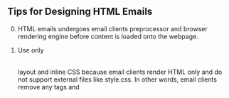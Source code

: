 ## Tips for Designing HTML Emails
0. HTML emails undergoes email clients preprocessor and browser rendering engine before content is loaded onto the webpage.

1. Use only <table></table> layout and inline CSS because email clients render HTML only and do not support external files like style.css. In other words, email clients remove any <link> tags and <style> tags.

2. Make sure to include any reset styles inline on every element we want to reset to counter any browser behavior. Inline styling has a higher specificity than certain email clients stylesheets.

3. Keep the layout simple. A complicated layout will more than likely cause errors with email clients.

4. For example, in a <p> tag, we want to include the container, font, and reset styles.

5. Images have to be hosted remotely.

Try to use "em" rather than "px" if you can. However, margin and padding are typically "px"

- Ems are becoming increasingly popular in web documents due to scalability and their mobile-device-friendly nature.

- Why do you have to use the TABLEs ? Why not just DIVs ?﻿
- emails can only use HTML4 and do not support HTML5 which introduced divs. Therefore the best way is to use tables﻿

**Generally, 1em = 12pt = 16px = 100%**

## Helpful Resources

https://kyleschaeffer.com/development/css-font-size-em-vs-px-vs-pt-vs/

Reset CSS
https://meyerweb.com/eric/tools/css/reset/

HTML Special Entities
http://htmlhelp.com/reference/html40/entities/special.html

Responsive HTML Email Template Tutorial
https://www.youtube.com/watch?v=7FcVjXkNH4g

How to create a Responsive HTML Email / Mailer ?
https://www.youtube.com/watch?v=N1kIM-OAJgc
